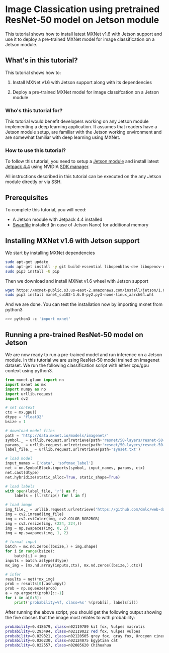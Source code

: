 <!--- Licensed to the Apache Software Foundation (ASF) under one -->
<!--- or more contributor license agreements.  See the NOTICE file -->
<!--- distributed with this work for additional information -->
<!--- regarding copyright ownership.  The ASF licenses this file -->
<!--- to you under the Apache License, Version 2.0 (the -->
<!--- "License"); you may not use this file except in compliance -->
<!--- with the License.  You may obtain a copy of the License at -->

<!---   http://www.apache.org/licenses/LICENSE-2.0 -->

<!--- Unless required by applicable law or agreed to in writing, -->
<!--- software distributed under the License is distributed on an -->
<!--- "AS IS" BASIS, WITHOUT WARRANTIES OR CONDITIONS OF ANY -->
<!--- KIND, either express or implied.  See the License for the -->
<!--- specific language governing permissions and limitations -->
<!--- under the License. -->

# Image Classication using pretrained ResNet-50 model on Jetson module

This tutorial shows how to install latest MXNet v1.6 with Jetson support and use it to deploy a pre-trained MXNet model for image classification on a Jetson module.

## What's in this tutorial?

This tutorial shows how to:

1. Install MXNet v1.6 with Jetson support along with its dependencies

2. Deploy a pre-trained MXNet model for image classifcation on a Jetson module

### Who's this tutorial for?

This tutorial would benefit developers working on any Jetson module implementing a deep learning application. It assumes that readers have a Jetson module setup, are familiar with the Jetson working environment and are somewhat familiar with deep learning using MXNet.

### How to use this tutorial?

To follow this tutorial, you need to setup a [Jetson module](https://developer.nvidia.com/embedded/develop/hardware) and install latest [Jetpack 4.4](https://docs.nvidia.com/jetson/jetpack/release-notes/) using NVIDIA [SDK manager](https://developer.nvidia.com/nvidia-sdk-manager).

All instructions described in this tutorial can be executed on the any Jetson module directly or via SSH.

## Prerequisites

To complete this tutorial, you will need:

* A Jetson module with Jetpack 4.4 installed
* [Swapfile](https://help.ubuntu.com/community/SwapFaq) installed (in case of Jetson Nano) for additional memory

## Installing MXNet v1.6 with Jetson support

We start by installing MXNet dependencies
```bash
sudo apt-get update
sudo apt-get install -y git build-essential libopenblas-dev libopencv-dev python3-pip
sudo pip3 install -U pip
```

Then we download and install MXNet v1.6 wheel with Jetson support
```bash
wget https://mxnet-public.s3.us-east-2.amazonaws.com/install/jetson/1.6.0/mxnet_cu102-1.6.0-py2.py3-none-linux_aarch64.whl
sudo pip3 install mxnet_cu102-1.6.0-py2.py3-none-linux_aarch64.whl
```

And we are done. You can test the installation now by importing mxnet from python3
```bash
>>> python3 -c 'import mxnet'
```

## Running a pre-trained ResNet-50 model on Jetson

We are now ready to run a pre-trained model and run inference on a Jetson module. In this tutorial we are using ResNet-50 model trained on Imagenet dataset. We run the following classification script with either cpu/gpu context using python3.

```python
from mxnet.gluon import nn
import mxnet as mx
import numpy as np
import urllib.request
import cv2

# set context
ctx = mx.gpu()
dtype = 'float32'
bsize = 1

# download model files
path = 'http://data.mxnet.io/models/imagenet/'
symbol,_ = urllib.request.urlretrieve(path+'resnet/50-layers/resnet-50-symbol.json')
params,_ = urllib.request.urlretrieve(path+'resnet/50-layers/resnet-50-0000.params')
label_file,_ = urllib.request.urlretrieve(path+'synset.txt')

# load model
input_names = ['data', 'softmax_label']
net = nn.SymbolBlock.imports(symbol, input_names, params, ctx)
net.cast(dtype)
net.hybridize(static_alloc=True, static_shape=True)

# load labels
with open(label_file, 'r') as f:
    labels = [l.rstrip() for l in f]

# load image
img_file,_ = urllib.request.urlretrieve('https://github.com/dmlc/web-data/blob/master/mxnet/doc/tutorials/python/predict_image/cat.jpg?raw=true')
img = cv2.imread(img_file)
img = cv2.cvtColor(img, cv2.COLOR_BGR2RGB)
img = cv2.resize(img, (224, 224,))
img = np.swapaxes(img, 0, 2)
img = np.swapaxes(img, 1, 2)

# format input
batch = mx.nd.zeros((bsize,) + img.shape)
for i in range(bsize):
    batch[i] = img
inputs = batch.astype(dtype)
mx_img = [mx.nd.array(inputs,ctx), mx.nd.zeros((bsize,),ctx)]

# infer
results = net(*mx_img)
prob = results[0].asnumpy()
prob = np.squeeze(prob)
a = np.argsort(prob)[::-1]
for i in a[0:5]:
    print('probability=%f, class=%s' %(prob[i], labels[i]))
```

After running the above script, you should get the following output showing the five classes that the image most relates to with probability:
```bash
probability=0.418679, class=n02119789 kit fox, Vulpes macrotis
probability=0.293494, class=n02119022 red fox, Vulpes vulpes
probability=0.029321, class=n02120505 grey fox, gray fox, Urocyon cinereoargenteus
probability=0.026230, class=n02124075 Egyptian cat
probability=0.022557, class=n02085620 Chihuahua
```